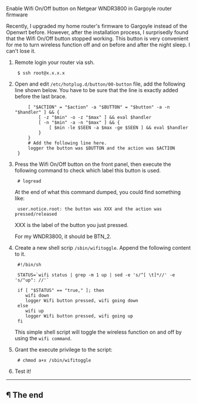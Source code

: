Enable Wifi On/Off button on Netgear WNDR3800 in Gargoyle router firmware

Recently, I upgraded my home router's firmware to Gargoyle instead of the Openwrt before. However, after the installation process, I surprisedly found that the Wifi On/Off button stopped working. This button is very convenient for me to turn wireless function off and on before and after the night sleep. I can't lose it.

1. Remote login your router via ssh.

        $ ssh root@x.x.x.x

2. Open and edit `/etc/hotplug.d/button/00-button` file, add the following line shown below. You have to be sure that the line is exactly added before the last brace.

            [ "$ACTION" = "$action" -a "$BUTTON" = "$button" -a -n "$handler" ] && {
                [ -z "$min" -o -z "$max" ] && eval $handler
                [ -n "$min" -a -n "$max" ] && {
                    [ $min -le $SEEN -a $max -ge $SEEN ] && eval $handler 
                }
            }
            # Add the following line here.
            logger the button was $BUTTON and the action was $ACTION
        }

3. Press the Wifi On/Off button on the front panel, then execute the following command to check which label this button is used.

        # logread

    At the end of what this command dumped, you could find something like:

        user.notice.root: the button was XXX and the action was pressed/released

    XXX is the label of the button you just pressed.

    For my WNDR3800, it should be BTN_2.

4. Create a new shell scrip `/sbin/wifitoggle`. Append the following content to it.

        #!/bin/sh

        STATUS=`wifi status | grep -m 1 up | sed -e 's/^[ \t]*//' -e 's/"up": //'`

        if [ "$STATUS" == "true," ]; then
           wifi down
           logger Wifi button pressed, wifi going down
        else
           wifi up
           logger Wifi button pressed, wifi going up
        fi

    This simple shell script will toggle the wireless function on and off by using the `wifi command`.

5. Grant the execute privilege to the script:

        # chmod a+x /sbin/wifitoggle

6. Test it!

---

## ¶ The end

